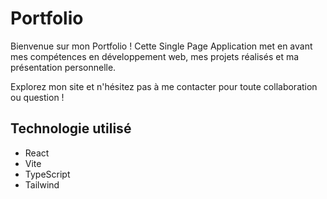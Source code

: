 # Portfolio

Bienvenue sur mon Portfolio ! Cette Single Page Application met en avant mes compétences en développement web, mes projets réalisés et ma présentation personnelle.

Explorez mon site et n'hésitez pas à me contacter pour toute collaboration ou question !

## Technologie utilisé

- React
- Vite
- TypeScript
- Tailwind
